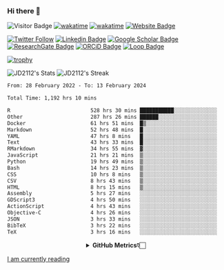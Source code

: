 ### Hi there 👋
![Visitor Badge](https://visitor-badge.laobi.icu/badge?page_id=JD2112.JD2112)
[![wakatime](https://github.com/JD2112/JD2112/actions/workflows/waka-readme.yml/badge.svg)](https://github.com/JD2112/JD2112/actions/workflows/waka-readme.yml)
[![wakatime](https://wakatime.com/badge/user/fe95275f-909a-4147-a45d-624981173898.svg)](https://wakatime.com/@fe95275f-909a-4147-a45d-624981173898)
[![Website Badge](https://img.shields.io/badge/website-informational?style=flat-square)](http://jyotirmoydas.netlify.app)

[![Twitter Follow](https://img.shields.io/twitter/follow/jyotirmoy21?style=social)](https://twitter.com/jyotirmoy21)
[![Linkedin Badge](https://img.shields.io/badge/-jyotirmoy-blue?style=plastic&logo=Linkedin&logoColor=white&link=https://www.linkedin.com/in/dasjyotirmoy/)](https://www.linkedin.com/in/dasjyotirmoy/)
[![Google Scholar Badge](https://img.shields.io/badge/-jyotirmoy-blue?style=plastic&logo=GoogleScholar&logoColor=white&link=https://scholar.google.se/citations?user=IMBYOv8AAAAJ&hl=en)](https://scholar.google.se/citations?user=IMBYOv8AAAAJ&hl=en)
[![ResearchGate Badge](https://img.shields.io/badge/-jyotirmoy-cyan?style=plastic&logo=ResearchGate&logoColor=white&link=https://www.researchgate.net/profile/Jyotirmoy-Das-3)](https://www.researchgate.net/profile/Jyotirmoy-Das-3)
[![ORCiD Badge](https://img.shields.io/badge/-jyotirmoy-green?style=plastic&logo=orcid&logoColor=white&link=https://orcid.org/0000-0002-5649-4658)](https://orcid.org/0000-0002-5649-4658)
[![Loop Badge](https://img.shields.io/badge/-jyotirmoy-orange?style=plastic&logo=Loop&logoColor=white&link=https://loop.frontiersin.org/people/1519976/overview)](https://loop.frontiersin.org/people/1519976/overview)

[![trophy](https://github-profile-trophy.vercel.app/?username=JD2112)](https://github.com/ryo-ma/github-profile-trophy)

<!--
**JD2112/JD2112** is a ✨ _special_ ✨ repository because its `README.md` (this file) appears on your GitHub profile.

Here are some ideas to get you started:

- 🔭 I’m currently working on ...
- 🌱 I’m currently learning ...
- 👯 I’m looking to collaborate on ...
- 🤔 I’m looking for help with ...
- 💬 Ask me about ...
- 📫 How to reach me: ...
- 😄 Pronouns: ...
- ⚡ Fun fact: ...
![JD2112's Top Languages](https://github-readme-stats.vercel.app/api/top-langs/?username=JD2112&theme=vue-dark&show_icons=true&hide_border=true&layout=compact)
-->
![JD2112's Stats](https://github-readme-stats.vercel.app/api?username=JD2112&theme=vue-dark&show_icons=true&hide_border=true&count_private=true)
![JD2112's Streak](https://github-readme-streak-stats.herokuapp.com/?user=JD2112&theme=vue-dark&hide_border=true)





<!--START_SECTION:waka-->

```txt
From: 28 February 2022 - To: 13 February 2024

Total Time: 1,192 hrs 10 mins

R                          528 hrs 30 mins ███████████░░░░░░░░░░░░░░   44.33 %
Other                      287 hrs 26 mins ██████░░░░░░░░░░░░░░░░░░░   24.11 %
Docker                     61 hrs 51 mins  █▒░░░░░░░░░░░░░░░░░░░░░░░   05.19 %
Markdown                   52 hrs 48 mins  █░░░░░░░░░░░░░░░░░░░░░░░░   04.43 %
YAML                       47 hrs 8 mins   █░░░░░░░░░░░░░░░░░░░░░░░░   03.95 %
Text                       43 hrs 33 mins  █░░░░░░░░░░░░░░░░░░░░░░░░   03.65 %
RMarkdown                  34 hrs 55 mins  ▓░░░░░░░░░░░░░░░░░░░░░░░░   02.93 %
JavaScript                 21 hrs 21 mins  ▒░░░░░░░░░░░░░░░░░░░░░░░░   01.79 %
Python                     19 hrs 49 mins  ▒░░░░░░░░░░░░░░░░░░░░░░░░   01.66 %
Bash                       14 hrs 23 mins  ▒░░░░░░░░░░░░░░░░░░░░░░░░   01.21 %
CSS                        10 hrs 8 mins   ▒░░░░░░░░░░░░░░░░░░░░░░░░   00.85 %
CSV                        8 hrs 43 mins   ▒░░░░░░░░░░░░░░░░░░░░░░░░   00.73 %
HTML                       8 hrs 15 mins   ▒░░░░░░░░░░░░░░░░░░░░░░░░   00.69 %
Assembly                   5 hrs 27 mins   ░░░░░░░░░░░░░░░░░░░░░░░░░   00.46 %
GDScript3                  4 hrs 50 mins   ░░░░░░░░░░░░░░░░░░░░░░░░░   00.41 %
ActionScript               4 hrs 43 mins   ░░░░░░░░░░░░░░░░░░░░░░░░░   00.40 %
Objective-C                4 hrs 26 mins   ░░░░░░░░░░░░░░░░░░░░░░░░░   00.37 %
JSON                       3 hrs 33 mins   ░░░░░░░░░░░░░░░░░░░░░░░░░   00.30 %
BibTeX                     3 hrs 22 mins   ░░░░░░░░░░░░░░░░░░░░░░░░░   00.28 %
TeX                        3 hrs 16 mins   ░░░░░░░░░░░░░░░░░░░░░░░░░   00.27 %
```

<!--END_SECTION:waka-->

<div align="center">
    <details>
        <summary><b>GitHub Metrics👇🏻</b></summary>
    <br>
        
[Get Details](https://metrics.lecoq.io/insights/JD2112)
    </details>
</div>

<a target="_blank" href="https://www.goodreads.com/user/show/21242415-jyotirmoy-das">I am currently reading</a>


